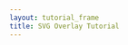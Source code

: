 ```yaml
---
layout: tutorial_frame
title: SVG Overlay Tutorial
---
```

<script>
	var map = L.map('map');

	var tiles = L.tileLayer('https://api.mapbox.com/styles/v1/{id}/tiles/{z}/{x}/{y}?access_token=pk.eyJ1IjoibWFwYm94IiwiYSI6ImNpejY4NXVycTA2emYycXBndHRqcmZ3N3gifQ.rJcFIG214AriISLbB6B5aw', {
		maxZoom: 18,
		attribution: 'Map data &copy; <a href="https://www.openstreetmap.org/copyright">OpenStreetMap</a> contributors, ' +
			'Imagery © <a href="https://www.mapbox.com/">Mapbox</a>',
		id: 'mapbox/satellite-v9',
		tileSize: 512,
		zoomOffset: -1
	}).addTo(map);

	var svgElement = document.createElementNS("http://www.w3.org/2000/svg", "svg");
	svgElement.setAttribute('xmlns', "http://www.w3.org/2000/svg");
	svgElement.setAttribute('viewBox', "0 0 200 200");
	svgElement.innerHTML = '<rect width="200" height="200"/><rect x="75" y="23" width="50" height="50" style="fill:red"/><rect x="75" y="123" width="50" height="50" style="fill:#0013ff"/>';
	var latLngBounds= L.latLngBounds([[ 32, -130], [ 13, -100]]);

	map.fitBounds(latLngBounds);

	var svgOverlay = L.svgOverlay(svgElement, latLngBounds, {
		opacity: 0.7,
		interactive: true
	}).addTo(map)
</script>